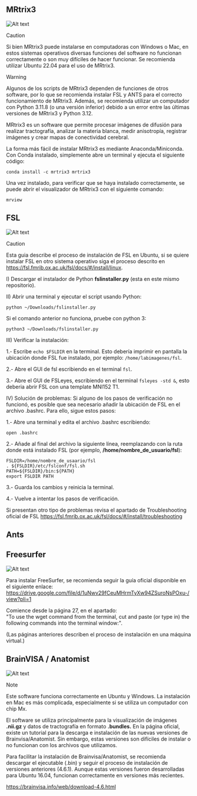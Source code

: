 ## MRtrix3 

![Alt text](https://www.mrtrix.org/images/frontpage/mrview.jpg)


> [!CAUTION]
> Si bien MRtrix3 puede instalarse en computadoras con Windows o Mac, en estos sistemas operativos diversas funciones del software no funcionan correctamente o son muy difíciles de hacer funcionar. Se recomienda utilizar Ubuntu 22.04 para el uso de MRtrix3.

> [!WARNING]  
> Algunos de los scripts de MRtrix3 dependen de funciones de otros software, por lo que se recomienda instalar FSL y ANTS para el correcto funcionamiento de MRtrix3. Además, se recomienda utilizar un computador con Python 3.11.8 (o una versión inferior) debido a un error entre las últimas versiones de MRtrix3 y Python 3.12.

MRtrix3 es un software que permite procesar imágenes de difusión para realizar tractografía, analizar la materia blanca, medir anisotropía, registrar imágenes y crear mapas de conectividad cerebral.

La forma más fácil de instalar MRtrix3 es mediante Anaconda/Miniconda. Con Conda instalado, simplemente abre un terminal y ejecuta el siguiente código:

``` console
conda install -c mrtrix3 mrtrix3
```

Una vez instalado, para verificar que se haya instalado correctamente, se puede abrir el visualizador de MRtrix3 con el siguiente comando:

``` console
mrview
```

## FSL

![Alt text](https://s3.us-east-2.amazonaws.com/brainder/2015/fsl-rpi/screenshot_debian_lxde_rpi2.png)

> [!CAUTION]
> Esta guia describe el proceso de instalación de FSL en Ubuntu, si se quiere instalar FSL en otro sistema operativo siga el proceso descrito en https://fsl.fmrib.ox.ac.uk/fsl/docs/#/install/linux.

I) Descargar el instalador de Python **fslinstaller.py** (esta en este mismo repositorio).

II) Abrir una terminal y ejecutar el script usando Python:

```console
python ~/Downloads/fslinstaller.py
```

Si el comando anterior no funciona, pruebe con python
3:
```console
python3 ~/Downloads/fslinstaller.py
```

III) Verificar la instalación:

1.- Escribe ```echo $FSLDIR``` en la terminal. Esto debería imprimir en pantalla la ubicación donde FSL fue instalado, por ejemplo: ```/home/labimagenes/fsl```.

2.- Abre el GUI de fsl escribiendo en el terminal ```fsl```.

3.- Abre el GUI de FSLeyes, escribiendo en el terminal ```fsleyes -std &```, esto deberia abrir FSL con una template MNI152 T1.

IV) Solución de problemas:
Si alguno de los pasos de verificación no funcionó, es posible que sea necesario añadir la ubicación de FSL en el archivo .bashrc. Para ello, sigue estos pasos:

1.- Abre una terminal y edita el archivo .bashrc escribiendo:

```console
open .bashrc
```

2.- Añade al final del archivo la siguiente línea, reemplazando con la ruta donde está instalado FSL (por ejemplo, **/home/nombre_de_usuario/fsl**):

``` console
FSLDIR=/home/nombre_de_usaario/fsl
. ${FSLDIR}/etc/fslconf/fsl.sh
PATH=${FSLDIR}/bin:${PATH}
export FSLDIR PATH
```

3.- Guarda los cambios y reinicia la terminal.

4.- Vuelve a intentar los pasos de verificación.

Si presentan otro tipo de problemas revisa el apartado de Troubleshooting oficial de FSL https://fsl.fmrib.ox.ac.uk/fsl/docs/#/install/troubleshooting


## Ants

## Freesurfer

![Alt text](https://andysbrainbook.readthedocs.io/en/stable/_images/06_Freeview_Example.png)

Para instalar FreeSurfer, se recomienda seguir la guía oficial disponible en el siguiente enlace:  
https://drive.google.com/file/d/1uNwv29fCeuMHrmTyXw94ZSuroNsPOxu-/view?pli=1

Comience desde la página 27, en el apartado:  
"To use the wget command from the terminal, cut and paste (or type in) the following commands into the terminal window:".

(Las páginas anteriores describen el proceso de instalación en una máquina virtual.)

## BrainVISA / Anatomist

![Alt text](https://brainvisa.info/web/_static/images/control_window0.png)

>[!NOTE]
> Este software funciona correctamente en Ubuntu y Windows. La instalación en Mac es más complicada, especialmente si se utiliza un computador con chip Mx.

El software se utiliza principalmente para la visualización de imágenes **.nii.gz** y datos de tractografía en formato **.bundles.** En la página oficial, existe un tutorial para la descarga e instalación de las nuevas versiones de Brainvisa/Anatomist. Sin embargo, estas versiones son difíciles de instalar o no funcionan con los archivos que utilizamos.

Para facilitar la instalación de Brainvisa/Anatomist, se recomienda descargar el ejecutable (.bin) y seguir el proceso de instalación de versiones anteriores (4.6.1). Aunque estas versiones fueron desarrolladas para Ubuntu 16.04, funcionan correctamente en versiones más recientes.

https://brainvisa.info/web/download-4.6.html



